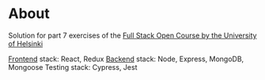 # About

Solution for part 7 exercises of the [Full Stack Open Course by the University of Helsinki](https://fullstackopen.com/en/part7)

[Frontend](https://github.com/maxupravitelev/fullstackopenhelsinki-bloglist-frontend) stack: React, Redux
[Backend](https://github.com/maxupravitelev/fullstackopenhelsinki-bloglist-backend) stack: Node, Express, MongoDB, Mongoose
Testing stack: Cypress, Jest
